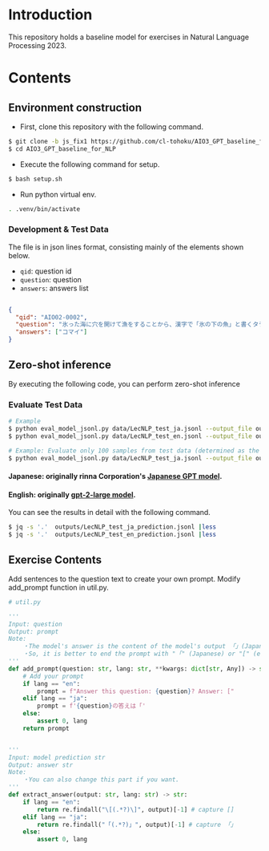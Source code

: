 # Introduction
This repository holds a baseline model for exercises in Natural Language Processing 2023.

# Contents
## Environment construction
- First, clone this repository with the following command.
```bash
$ git clone -b js_fix1 https://github.com/cl-tohoku/AIO3_GPT_baseline_for_NLP.git
$ cd AIO3_GPT_baseline_for_NLP
```

- Execute the following command for setup.
```bash
$ bash setup.sh
```

- Run python virtual env.
```bash
. .venv/bin/activate
```


### Development & Test Data

The file is in json lines format, consisting mainly of the elements shown below.
- `qid`: question id
- `question`: question
- `answers`: answers list
```json

{
  "qid": "AIO02-0002", 
  "question": "氷った海に穴を開けて漁をすることから、漢字で「氷の下の魚」と書くタラ科の魚は何?",
  "answers": ["コマイ"]
}
```

## Zero-shot inference
By executing the following code, you can perform zero-shot inference

### Evaluate Test Data
```bash
# Example
$ python eval_model_jsonl.py data/LecNLP_test_ja.jsonl --output_file outputs/LecNLP_test_ja_prediction.jsonl --lang ja
$ python eval_model_jsonl.py data/LecNLP_test_en.jsonl --output_file outputs/LecNLP_test_en_prediction.jsonl --lang en

# Example: Evaluate only 100 samples from test data (determined as the --sample option for faster development)
$ python eval_model_jsonl.py data/LecNLP_test_ja.jsonl --output_file outputs/LecNLP_test_ja_prediction.jsonl --lang ja --sample 100
```
#### Japanese: originally rinna Corporation's [Japanese GPT model](https://huggingface.co/rinna/japanese-gpt-1b).
#### English:  originally [gpt-2-large model](https://huggingface.co/gpt2-large).




You can see the results in detail with the following command.
```bash
$ jq -s '.'  outputs/LecNLP_test_ja_prediction.jsonl |less
$ jq -s '.'  outputs/LecNLP_test_en_prediction.jsonl |less
```


## Exercise Contents
Add sentences to the question text to create your own prompt. Modify add_prompt function in util.py.
```python
# util.py

'''
Input: question
Output: prompt
Note:
    ・The model's answer is the content of the model's output 「」(Japanese) or [ ] (English)
    ・So, it is better to end the prompt with "「" (Japanese) or "[" (english)
'''
def add_prompt(question: str, lang: str, **kwargs: dict[str, Any]) -> str:
    # Add your prompt
    if lang == "en":
        prompt = f"Answer this question: {question}? Answer: ["
    elif lang == "ja":
        prompt = f'{question}の答えは「'
    else:
        assert 0, lang
    return prompt


'''
Input: model prediction str
Output: answer str
Note:
    ・You can also change this part if you want.
'''
def extract_answer(output: str, lang: str) -> str:
    if lang == "en":
        return re.findall("\[(.*?)\]", output)[-1] # capture []
    elif lang == "ja":
        return re.findall("「(.*?)」", output)[-1] # capture 「」
    else:
        assert 0, lang
```
